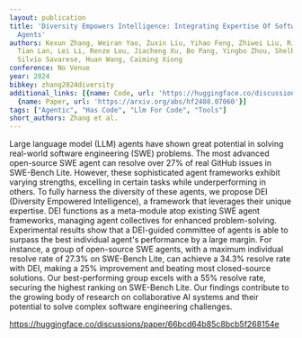 ```yaml
---
layout: publication
title: 'Diversity Empowers Intelligence: Integrating Expertise Of Software Engineering
  Agents'
authors: Kexun Zhang, Weiran Yao, Zuxin Liu, Yihao Feng, Zhiwei Liu, Rithesh Murthy,
  Tian Lan, Lei Li, Renze Lou, Jiacheng Xu, Bo Pang, Yingbo Zhou, Shelby Heinecke,
  Silvio Savarese, Huan Wang, Caiming Xiong
conference: No Venue
year: 2024
bibkey: zhang2024diversity
additional_links: [{name: Code, url: 'https://huggingface.co/discussions/paper/66bcd64b85c8bcb5f268154e'},
  {name: Paper, url: 'https://arxiv.org/abs/hf2408.07060'}]
tags: ["Agentic", "Has Code", "Llm For Code", "Tools"]
short_authors: Zhang et al.
---
```

Large language model (LLM) agents have shown great potential in solving real-world software engineering (SWE) problems. The most advanced open-source SWE agent can resolve over 27% of real GitHub issues in SWE-Bench Lite. However, these sophisticated agent frameworks exhibit varying strengths, excelling in certain tasks while underperforming in others. To fully harness the diversity of these agents, we propose DEI (Diversity Empowered Intelligence), a framework that leverages their unique expertise. DEI functions as a meta-module atop existing SWE agent frameworks, managing agent collectives for enhanced problem-solving. Experimental results show that a DEI-guided committee of agents is able to surpass the best individual agent's performance by a large margin. For instance, a group of open-source SWE agents, with a maximum individual resolve rate of 27.3% on SWE-Bench Lite, can achieve a 34.3% resolve rate with DEI, making a 25% improvement and beating most closed-source solutions. Our best-performing group excels with a 55% resolve rate, securing the highest ranking on SWE-Bench Lite. Our findings contribute to the growing body of research on collaborative AI systems and their potential to solve complex software engineering challenges.

https://huggingface.co/discussions/paper/66bcd64b85c8bcb5f268154e
